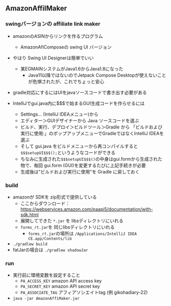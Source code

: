 ## AmazonAffilMaker

### swingバージョンの affiliate link maker

- amazonのASINからリンクを作るプログラム
  - AmazonAfiComposeの swing UI バージョン
- やはり Swing UI Designerは簡単でいい
  - 某EGMAINシステムがJava1.6からJava1.8になった
    - Java11以降ではないのでJetpack Compose Desktopが使えないことが危惧されたが、これでちょっと安心

- gradle対応にするにはUIをjavaソースコードで書き出す必要がある
- IntelliJでgui.java内に$$$で始まるGUI生成コードを作らせるには
  - Settings... (IntelliJ IDEAメニュー)から
  - エディター＞GUIデザイナーから Java ソースコードを選ぶ
  - ビルド、実行、デプロイ＞ビルドツール＞Gradle から 「ビルドおよび実行に使用:」のポップアップメニューでGradleではなくIntelliJ IDEAを選ぶ
  - そして gui.java をビルドメニューから再コンパイルすると`$$$setupUI$$$();`というようなコードができる
  - ちなみに生成された`$$$setupUI$$$()`の中身はgui.formから生成された物で、毎回 gui.form (GUI)を変更するたびに上記手続きが必要
  - 生成後は"ビルドおよび実行に使用"を Gradle に戻しておく

### build
- amazonが SDKを zip形式で提供している
  - ここからダウンロード：https://webservices.amazon.com/paapi5/documentation/with-sdk.html
  - 展開してできた `*.jar` を libsディレクトリにいれる
  - `forms_rt.jar`を 同じlibsディレクトリにいれる
    - `forms_rt.jar`の場所は `/Applications/IntelliJ IDEA CE.app/Contents/lib`
- `./gradlew build`
- fatJarの場合は `./gradlew shadowJar`

### run
- 実行前に環境変数を設定すること
    - `PA_ACCESS_KEY` amazon API access key
    - `PA_SECRET_KEY`  amazon API secret key
    - `PA_ASSOCIATE_TAG`  アフィアソシエイトtag (例 gikohadiary-22)
- `java -jar AmazonAffiMaker.jar`
